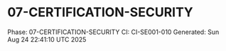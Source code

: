 # 07-CERTIFICATION-SECURITY
Phase: 07-CERTIFICATION-SECURITY
CI: CI-SE001-010
Generated: Sun Aug 24 22:41:10 UTC 2025
